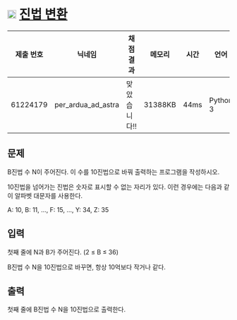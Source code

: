 # <img width="20px"  src="https://d2gd6pc034wcta.cloudfront.net/tier/4.svg" class="solvedac-tier"> [진법 변환](https://www.acmicpc.net/problem/2745) 

| 제출 번호 | 닉네임 | 채점 결과 | 메모리 | 시간 | 언어 | 코드 길이 |
|---|---|---|---|---|---|---|
|61224179|per_ardua_ad_astra|맞았습니다!! |31388KB|44ms|Python 3|106B|

## 문제
<p>B진법 수 N이 주어진다. 이 수를 10진법으로 바꿔 출력하는 프로그램을 작성하시오.</p>

<p>10진법을 넘어가는 진법은 숫자로 표시할 수 없는 자리가 있다. 이런 경우에는 다음과 같이 알파벳 대문자를 사용한다.</p>

<p>A: 10, B: 11, ..., F: 15, ..., Y: 34, Z: 35</p>

## 입력
<p>첫째 줄에 N과 B가 주어진다. (2 ≤ B ≤ 36)</p>

<p>B진법 수 N을 10진법으로 바꾸면, 항상 10억보다 작거나 같다.</p>

## 출력
<p>첫째 줄에 B진법 수 N을 10진법으로 출력한다.</p>


